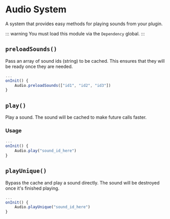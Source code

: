 # Audio System
A system that provides easy methods for playing sounds from your plugin.

::: warning
You must load this module via the `Dependency` global.
:::

## `preloadSounds()`
Pass an array of sound ids (string) to be cached. This ensures that they will be ready once they are needed.

```ts
...
onInit() {
	Audio.preloadSounds(["id1", "id2", "id3"])
}
```

## `play()`
Play a sound. The sound will be cached to make future calls faster.

### Usage

```ts
...
onInit() {
	Audio.play("sound_id_here")
}
```

## `playUnique()`
Bypass the cache and play a sound directly. The sound will be destroyed once it's finished playing.
```ts
...
onInit() {
	Audio.playUnique("sound_id_here")
}
```